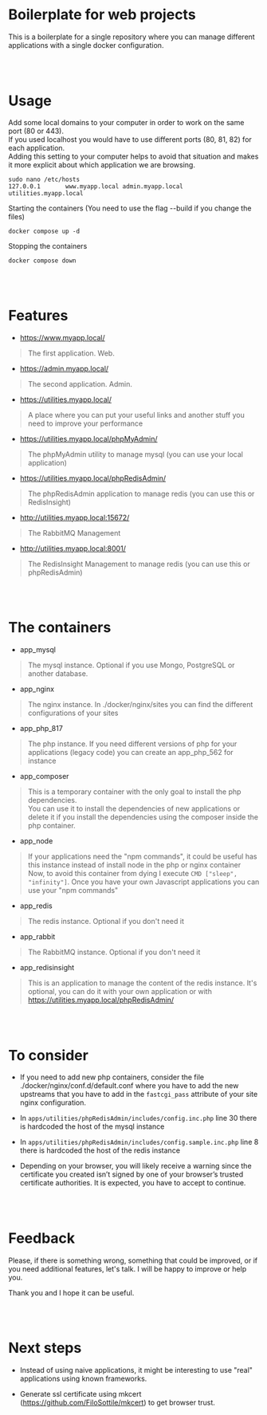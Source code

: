 
# Boilerplate for web projects

This is a boilerplate for a single repository where you can manage different applications with a single docker configuration.

##
<br/>

# Usage

Add some local domains to your computer in order to work on the same port (80 or 443).<br/>
If you used localhost you would have to use different ports (80, 81, 82) for each application.<br/>
Adding this setting to your computer helps to avoid that situation and makes it more explicit about which application we are browsing.
```
sudo nano /etc/hosts
127.0.0.1       www.myapp.local admin.myapp.local utilities.myapp.local
```

Starting the containers (You need to use the flag --build if you change the files)
```
docker compose up -d
```

Stopping the containers
```
docker compose down
```

##
<br/>

# Features

* https://www.myapp.local/
> The first application. Web. 

* https://admin.myapp.local/
> The second application. Admin.

* https://utilities.myapp.local/
> A place where you can put your useful links and another stuff you need to improve your performance

* https://utilities.myapp.local/phpMyAdmin/
> The phpMyAdmin utility to manage mysql (you can use your local application)

* https://utilities.myapp.local/phpRedisAdmin/
> The phpRedisAdmin application to manage redis (you can use this or RedisInsight)

* http://utilities.myapp.local:15672/
> The RabbitMQ Management

* http://utilities.myapp.local:8001/
> The RedisInsight Management to manage redis (you can use this or phpRedisAdmin)

##
<br/>

# The containers

* app_mysql
> The mysql instance. Optional if you use Mongo, PostgreSQL or another database.

* app_nginx
> The nginx instance. In ./docker/nginx/sites you can find the different configurations of your sites

* app_php_817
> The php instance. If you need different versions of php for your applications (legacy code) you can create an app_php_562 for instance

* app_composer
> This is a temporary container with the only goal to install the php dependencies.<br/>
> You can use it to install the dependencies of new applications or delete it if you install the dependencies using the composer inside the php container.

* app_node
> If your applications need the "npm commands", it could be useful has this instance instead of install node in the php or nginx container<br/>
> Now, to avoid this container from dying I execute `CMD ["sleep", "infinity"]`. Once you have your own Javascript applications you can use your "npm commands"

* app_redis
> The redis instance. Optional if you don't need it

* app_rabbit
> The RabbitMQ instance. Optional if you don't need it

* app_redisinsight
> This is an application to manage the content of the redis instance. It's optional, you can do it with your own application or with https://utilities.myapp.local/phpRedisAdmin/ 

##
<br/>

# To consider

* If you need to add new php containers, consider the file ./docker/nginx/conf.d/default.conf where you have to add the new upstreams that you have to add in the `fastcgi_pass` attribute of your site nginx configuration.

* In `apps/utilities/phpRedisAdmin/includes/config.inc.php` line 30 there is hardcoded the host of the mysql instance

* In `apps/utilities/phpRedisAdmin/includes/config.sample.inc.php` line 8 there is hardcoded the host of the redis instance

* Depending on your browser, you will likely receive a warning since the certificate you created isn’t signed by one of your browser’s trusted certificate authorities. It is expected, you have to accept to continue.

##
<br/>

# Feedback

Please, if there is something wrong, something that could be improved, or if you need additional features, let's talk. I will be happy to improve or help you.

Thank you and I hope it can be useful.

##
<br/>

# Next steps

* Instead of using naive applications, it might be interesting to use "real" applications using known frameworks.

* Generate ssl certificate using mkcert (https://github.com/FiloSottile/mkcert) to get browser trust.
